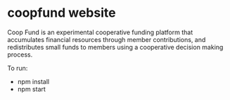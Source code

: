 # coopfund website

Coop Fund is an experimental cooperative funding platform that accumulates financial resources through member contributions, and redistributes small funds to members using a cooperative decision making process.

To run:
* npm install
* npm start
